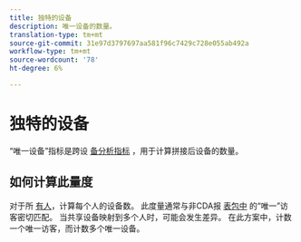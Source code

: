```yaml
---
title: 独特的设备
description: 唯一设备的数量。
translation-type: tm+mt
source-git-commit: 31e97d3797697aa581f96c7429c728e055ab492a
workflow-type: tm+mt
source-wordcount: '78'
ht-degree: 6%

---
```



# 独特的设备

“唯一设备”指标是跨设 [备分析指标](../cda/overview.md) ，用于计算拼接后设备的数量。

## 如何计算此量度

对于所 [有人](people.md)，计算每个人的设备数。 此度量通常与非CDA报 [表包中](unique-visitors.md) 的“唯一”访客密切匹配。 当共享设备映射到多个人时，可能会发生差异。 在此方案中，计数一个唯一访客，而计数多个唯一设备。
